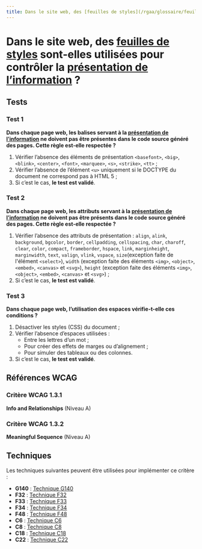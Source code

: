 ```yaml
---
title: Dans le site web, des [feuilles de styles](/rgaa/glossaire/feuille-de-style) sont-elles utilisées pour contrôler la [présentation de l’information](/rgaa/glossaire/presentation-de-l-information) ?
---
```


# Dans le site web, des [feuilles de styles](/rgaa/glossaire/feuille-de-style) sont-elles utilisées pour contrôler la [présentation de l’information](/rgaa/glossaire/presentation-de-l-information) ?



## Tests

### Test 1

**Dans chaque page web, les balises servant à la [présentation de l’information](/rgaa/glossaire/presentation-de-l-information) ne doivent pas être présentes dans le code source généré des pages. Cette règle est-elle respectée ?**

1. Vérifier l’absence des éléments de présentation `<basefont>`, `<big>`, `<blink>`, `<center>`, `<font>`, `<marquee>`, `<s>`, `<strike>`, `<tt>` ;
2. Vérifier l’absence de l’élément `<u>` uniquement si le DOCTYPE du document ne correspond pas à HTML 5 ;
3. Si c’est le cas, **le test est validé**.

### Test 2

**Dans chaque page web, les attributs servant à la [présentation de l’information](/rgaa/glossaire/presentation-de-l-information) ne doivent pas être présents dans le code source généré des pages. Cette règle est-elle respectée ?**

1. Vérifier l’absence des attributs de présentation : `align`, `alink`, `background`, `bgcolor`, `border`, `cellpadding`, `cellspacing`, `char`, `charoff`, `clear`, `color`, `compact`, `frameborder`, `hspace`, `link`, `marginheight`, `marginwidth`, `text`, `valign`, `vlink`, `vspace`, `size`(exception faite de l'élément `<select>`), `width` (exception faite des éléments `<img>`, `<object>`, `<embed>`, `<canvas>` et `<svg>`), `height` (exception faite des éléments `<img>`, `<object>`, `<embed>`, `<canvas>` et `<svg>`) ;
2. Si c’est le cas, **le test est validé**.

### Test 3

**Dans chaque page web, l’utilisation des espaces vérifie-t-elle ces conditions ?**

1. Désactiver les styles (CSS) du document ;
2. Vérifier l’absence d’espaces utilisées :
   - Entre les lettres d’un mot ;
   - Pour créer des effets de marges ou d’alignement ;
   - Pour simuler des tableaux ou des colonnes.
3. Si c’est le cas, **le test est validé**.



## Références WCAG

### Critère WCAG 1.3.1

**Info and Relationships** (Niveau A)

### Critère WCAG 1.3.2

**Meaningful Sequence** (Niveau A)



## Techniques

Les techniques suivantes peuvent être utilisées pour implémenter ce critère :

- **G140** : [Technique G140](https://www.w3.org/WAI/WCAG21/Techniques/html/G140)
- **F32** : [Technique F32](https://www.w3.org/WAI/WCAG21/Techniques/html/F32)
- **F33** : [Technique F33](https://www.w3.org/WAI/WCAG21/Techniques/html/F33)
- **F34** : [Technique F34](https://www.w3.org/WAI/WCAG21/Techniques/html/F34)
- **F48** : [Technique F48](https://www.w3.org/WAI/WCAG21/Techniques/html/F48)
- **C6** : [Technique C6](https://www.w3.org/WAI/WCAG21/Techniques/html/C6)
- **C8** : [Technique C8](https://www.w3.org/WAI/WCAG21/Techniques/html/C8)
- **C18** : [Technique C18](https://www.w3.org/WAI/WCAG21/Techniques/html/C18)
- **C22** : [Technique C22](https://www.w3.org/WAI/WCAG21/Techniques/html/C22)
